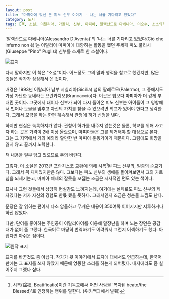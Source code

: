 ```yaml
---
layout: post
title: "마피아에 맞선 돈 피노 신부 이야기 - 나는 너를 기다리고 있었다"
category: 도서
tags: [책, 소설, 이탈리아, 가톨릭, 신부, 마피아, 알렉산드로 다베니아, 이승수, 소소의책, 서평]
---
```


'알렉산드로 다베니아(Alessandro D'Avenia)'의
'나는 너를 기다리고 있었다(Ciò che inferno non è)'는
이탈리아 마피아에 대항하는 활동을 했던 주세페 피노 풀리시(Giuseppe "Pino" Puglisi) 신부를 소재로 한 소설이다.

![표지](https://lh3.googleusercontent.com/-J2_TrhM8PVg/Wlldko7o-qI/AAAAAAAAdeU/A9i0UtcTINoHrcf1OqpcK-F9myFoJh1LACE0YBhgL/s480/cio-che-inferno-non-e-book-kr.jpg)

다시 말하지만 이 책은 "소설"이다.
어느정도 그의 말과 행적을 참고로 했겠지만,
많은 것들은 작가가 상상해서 쓴 것이다.

배경은 1993년 이탈리아 남부 시칠리아(Sicilia) 섬의 팔레르모(Palermo),
그 중에서도 가장 가난한 동네라는 브란카치오(Brancaccio)다.
이곳은 법보다 마피아가 더 깊게 뿌내린 곳이다.
그곳에서 태어나 신부가 되어 다시 돌아온 피노 신부는
아이들이 그 영향에서 벗어나
눈물을 멈추고 자신의 가치를 찾을 수 있으려면 학교가 있어야 한다고 생각한다.
그래서 모금을 하는 한편 계속해서 관청에 허가 신청을 낸다.

하지만 현실은 녹록하지가 않다.
관청이 허가를 내주지 않는것은 물론,
학교를 위해 사고자 하는 곳은 가격이 2배 이상 올랐으며,
마피아들은 그를 제거해야 할 대상으로 본다.
그는 그 지역에서 거의 예외라 할만한 반 마피아 운동가이기 때문이다.
그럼에도 희망을 잃지 않고 끝까지 노력한다.

<div class="im im-warning">
책 내용을 일부 담고 있으므로 주의 바란다.
</div>

그렇다.
이 소설은 2013년 프란치스코 교황에 의해 시복[^1]된 피노 신부의, 일종의 순교기다.
그래서 꼭 재미있지만은 않다.
그보다는 피노 신부의 생애를 돌이켜보면서 그의 가르침을 되세기는고,
마피아 체제의 잘못을 꼬집는 조금은 시사적인 면도 있는 책이다.

[^1]: 시복(諡福, Beatificatio)이란 기독교에서 어떤 사람을 '복자(il beato/the Blessed)'로 인정하는 행위를 말한다. (위키백과에서 발췌)

묘사나 그런 것들에서 상당히 현실감도 느껴지는데,
여기에는 실제로도 피노 신부의 제자였다는 저자 자신의 경험도 한몫 했을 듯하다.
그래서인지 조금은 청춘물 느낌도 난다.

문장은 잘 읽히는 편이서
다소 암울하고 무거운 내용이 350여쪽 이어지지만
지루하거나 하진 않았다.

다만, 단어를 좋아하는 주인공이
이탈리아어를 이용해 말장난을 하며 노는 장면은
공감대가 없어 좀 그랬다.
한국어로 마땅히 번역하기도 어려워서 그런지 어색하기도 했다.
아쉽다면 아쉬운 점이다.

![원작 표지](https://lh3.googleusercontent.com/-zSOifNPp_MU/WlleKSDqeBI/AAAAAAAAdeo/4AInvLaQDNgDzgSBk6fFrRy0fxvIQpiJQCE0YBhgL/s480/cio-che-inferno-non-e-book.jpg)

표지를 바꾼것도 좀 아쉽다.
작가가 뒷 이야기에서 표지에 대해서도 언급하는데,
한국어판에는 그 표지를 쓰지 않았기 때문에 엉뚱한 소리를 하는게 되버렸다.
내지에라도 좀 실어주지 그랬나 싶다.
